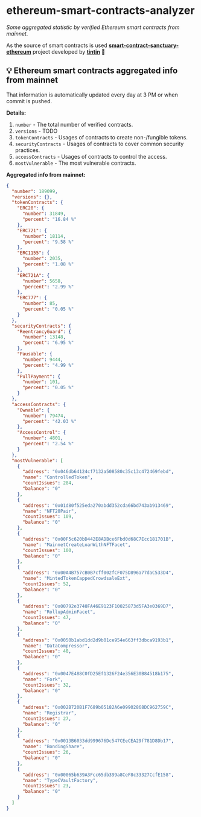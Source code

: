 # ethereum-smart-contracts-analyzer

*Some aggregated statistic by verified Ethereum smart contracts from mainnet.*

As the source of smart contracts is used **[smart-contract-sanctuary-ethereum](https://github.com/tintinweb/smart-contract-sanctuary-ethereum)** project developed by **[tintin](https://github.com/tintinweb)** 👏

## 💡 Ethereum smart contracts aggregated info from mainnet

That information is automatically updated every day at 3 PM or when commit is pushed.

**Details:**

1. `number` - The total number of verified contracts.
2. `versions` - TODO
3. `tokenContracts` - Usages of contracts to create non-/fungible tokens.
4. `securityContracts` - Usages of contracts to cover common security practices. 
5. `accessContracts` - Usages of contracts to control the access.
6. `mostVulnerable` - The most vulnerable contracts.

**Aggregated info from mainnet:**

```json
{
  "number": 189099,
  "versions": {},
  "tokenContracts": {
    "ERC20": {
      "number": 31849,
      "percent": "16.84 %"
    },
    "ERC721": {
      "number": 18114,
      "percent": "9.58 %"
    },
    "ERC1155": {
      "number": 2035,
      "percent": "1.08 %"
    },
    "ERC721A": {
      "number": 5658,
      "percent": "2.99 %"
    },
    "ERC777": {
      "number": 85,
      "percent": "0.05 %"
    }
  },
  "securityContracts": {
    "ReentrancyGuard": {
      "number": 13148,
      "percent": "6.95 %"
    },
    "Pausable": {
      "number": 9444,
      "percent": "4.99 %"
    },
    "PullPayment": {
      "number": 101,
      "percent": "0.05 %"
    }
  },
  "accessContracts": {
    "Ownable": {
      "number": 79474,
      "percent": "42.03 %"
    },
    "AccessControl": {
      "number": 4801,
      "percent": "2.54 %"
    }
  },
  "mostVulnerable": [
    {
      "address": "0x046db64124cf7132a508580c35c13c472469febd",
      "name": "ControlledToken",
      "countIssues": 284,
      "balance": "0"
    },
    {
      "address": "0x01d80f525eda270abdd352cda66bd743ab913469",
      "name": "NFT20Pair",
      "countIssues": 109,
      "balance": "0"
    },
    {
      "address": "0x00F5c620bD442E8ADBce6Fbd0d68C7Ecc181701B",
      "name": "MainnetCreateLoanWithNFTFacet",
      "countIssues": 100,
      "balance": "0"
    },
    {
      "address": "0x00A4B757cB0B7cff002fCF075D896a77daC533D4",
      "name": "MintedTokenCappedCrowdsaleExt",
      "countIssues": 52,
      "balance": "0"
    },
    {
      "address": "0x00792e3740FA46E9123F10025873d5FA3e0369D7",
      "name": "RollupAdminFacet",
      "countIssues": 47,
      "balance": "0"
    },
    {
      "address": "0x0050b1abd1dd2d9b01ce954e663ff3dbca9193b1",
      "name": "DataCompressor",
      "countIssues": 40,
      "balance": "0"
    },
    {
      "address": "0x0047E488C0fD25Ef1326F24e356E30B84518b175",
      "name": "Fork",
      "countIssues": 32,
      "balance": "0"
    },
    {
      "address": "0x002B720B1F7689b05182A6e09902868DC962759C",
      "name": "Registrar",
      "countIssues": 27,
      "balance": "0"
    },
    {
      "address": "0x0013B6033dd999676Dc547CEeCEA29f781D8Db17",
      "name": "BondingShare",
      "countIssues": 26,
      "balance": "0"
    },
    {
      "address": "0x00065b639A3Fcc65db399a8CeF8c33327CcfE158",
      "name": "TypeCVaultFactory",
      "countIssues": 23,
      "balance": "0"
    }
  ]
}
```
